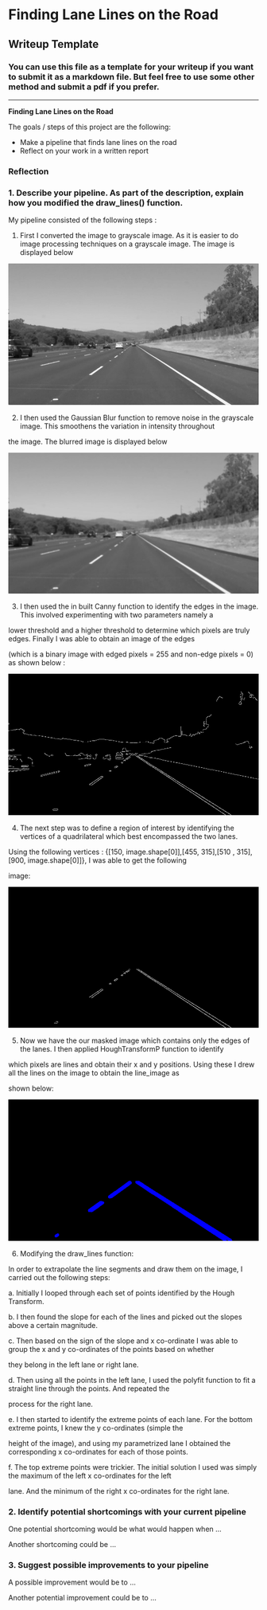 # **Finding Lane Lines on the Road** 

## Writeup Template

### You can use this file as a template for your writeup if you want to submit it as a markdown file. But feel free to use some other method and submit a pdf if you prefer.

---

**Finding Lane Lines on the Road**

The goals / steps of this project are the following:
* Make a pipeline that finds lane lines on the road
* Reflect on your work in a written report


[//]: # (Image References)

[image1]: ./images/gray.png "Grayscale"

[image2]: ./images/blurred.png "Blurred"

[image3]: ./images/edged.png "Edged"

[image4]: ./images/masked_image.png "Masked Image"

[image5]: ./images/lines_image.png "Line Image"

### Reflection

### 1. Describe your pipeline. As part of the description, explain how you modified the draw_lines() function.

My pipeline consisted of the following steps :

1. First I converted the image to grayscale image. As it is easier to do image processing techniques on a grayscale image. The image is displayed below

![Grayscale][image1]

2. I then used the Gaussian Blur function to remove noise in the grayscale image. This smoothens the variation in intensity throughout 

the image. The blurred image is displayed below

![Blurred][image2]

3. I then used the in built Canny function to identify the edges in the image.  This involved experimenting with two parameters namely a 

lower threshold and a higher threshold to determine which pixels are truly edges. Finally I was able to obtain an image of the edges 

(which is a binary image with edged pixels = 255 and non-edge pixels = 0) as shown below :

![Edged][image3]

4. The next step was to define a region of interest by identifying the vertices of a quadrilateral which best encompassed the two lanes. 

Using the following vertices : {[150, image.shape[0]],[455, 315],[510 , 315],[900, image.shape[0]]}, I was able to get the following 

image:

![Masked Image][image4]

5. Now we have the our masked image which contains only the edges of the lanes. I then applied HoughTransformP function to identify 

which pixels are lines and obtain their x and y positions. Using these I drew all the lines on the image to obtain the line_image as 

shown below:

![line image][image5]

6. Modifying the draw_lines function:

In order to extrapolate the line segments and draw them on the image, I carried out the following steps:

a. Initially I looped through each set of points identified by the Hough Transform.

b. I then found the slope  for each of the lines and picked out the slopes above a certain magnitude.

c. Then based on the sign of the slope and x co-ordinate I was able to group the x and y co-ordinates of the points based on whether 

they belong in the left lane or right lane.

d. Then using all the points in the left lane, I used the polyfit function to fit a straight line through the points. And repeated the 

process for the right lane.

e. I then started to identify the extreme points of each lane. For the bottom extreme points, I knew the y co-ordinates (simple the 

height of the image), and using my parametrized lane I obtained the corresponding x co-ordinates for each of those points.

f. The top extreme points were trickier. The initial solution I used was simply the maximum of the left x co-ordinates for the left 

lane. And the minimum of the right x co-ordinates for the right lane.


### 2. Identify potential shortcomings with your current pipeline


One potential shortcoming would be what would happen when ... 

Another shortcoming could be ...


### 3. Suggest possible improvements to your pipeline

A possible improvement would be to ...

Another potential improvement could be to ...
